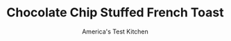 ---
layout: ../../layouts/MarkdownPostLayout.astro
title: Chocolate Chip Stuffed French Toast
author: America's Test Kitchen
pubDate: 2023-03-15
description: "We wanted a stuffed French toast recipe in which the exterior was crisp and accented the rich, creamy filling. "
image_url: https://res.cloudinary.com/hksqkdlah/image/upload/ar_1:1,c_fill,dpr_2.0,f_auto,fl_lossy.progressive.strip_profile,g_faces:auto,q_auto:low,w_344/4828_3293-sfs-fm06-stuffedfrenchtoast-article
tags: ["Main Courses","Breads","Breakfast & Brunch","Cook's Country TV"]
calories: 2221
protein: 11
carbohydrates: 67
fats: 
fiber: 3
ingredients: ["4 ounces, cream cheese, softened","1 1/2 tablespoons, sugar","1/4 cup, semisweet chocolate chips","8 slices, good-quality sandwich bread","1 , large egg","1 cup, cold water","1/2 cup, all-purpose flour","1 teaspoon, vanilla extract","4 tablespoons, unsalted butter",", Maple syrup for serving"]
serves: 4
time: ""
instructions: ["Combine cream cheese, sugar, and chocolate chips in medium bowl. Spread on 4 bread slices. Top with remaining bread slices, pressing down gently, forming 4 sandwiches.","Combine egg, water, flour, and vanilla in shallow pie plate. Melt 2 tablespoons butter in large nonstick skillet over medium heat. Dip both sides of 2 sandwiches in batter and place in skillet. Cook until deep golden brown on both sides, about 3 minutes per side. Repeat with remaining butter and bread.","Cut into triangles and serve immediately with maple syrup."]
nutrition: ["264 mg Potassium","176 mg Phosphorus","144 mg Calcium","3 mg Iron","51 mg Magnesium","423 mg Sodium","1 mg Zinc","27 g Fat","4 mg Niacin (B3)","7 g Monounsaturated","2 g Polyunsaturated","108 mg Cholesterol","15 g Saturated","3 g Fiber","35 µg Folic acid","53 µg Folate (food)","27 g Sugars","5 µg Vitamin K","116 g Water","67 g Carbs","113 µg Folate equivalent (total)","11 g Protein","220 µg Vitamin A","555 kcal Energy","23 g Sugars, added","2221 calories"]
notes: "We like large loaves of sandwich bread for this recipe, with slices about 5 inches by 4 inches. If you use the smaller, standard-sized sandwich bread, you won’t need all of the filling. "
---